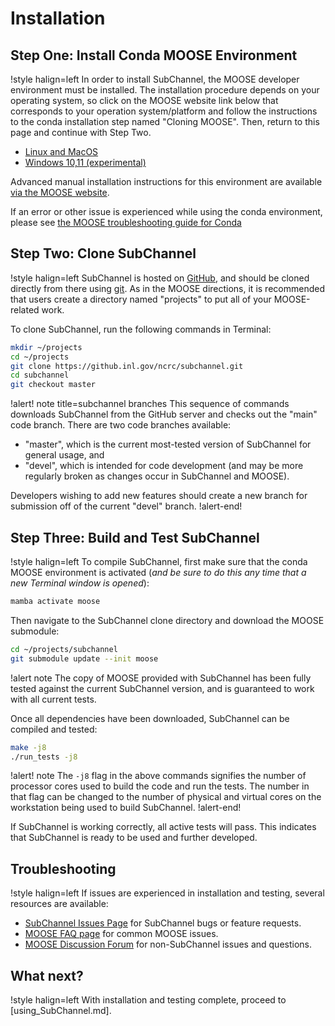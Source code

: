 # Installation

## Step One: Install Conda MOOSE Environment

!style halign=left
In order to install SubChannel, the MOOSE developer environment must be installed. The
installation procedure depends on your operating system, so click on the MOOSE
website link below that corresponds to your operation system/platform and follow
the instructions to the conda installation step named "Cloning MOOSE". Then,
return to this page and continue with Step Two.

- [Linux and MacOS](https://mooseframework.inl.gov/getting_started/installation/conda.html)
- [Windows 10,11 (experimental)](https://mooseframework.inl.gov/getting_started/installation/windows.html)

Advanced manual installation instructions for this environment are available
[via the MOOSE website](https://mooseframework.inl.gov/getting_started/installation/index.html).

If an error or other issue is experienced while using the conda environment,
please see [the MOOSE troubleshooting guide for Conda](https://mooseframework.inl.gov/help/troubleshooting.html#condaissues)

## Step Two: Clone SubChannel

!style halign=left
SubChannel is hosted on [GitHub](https://github.inl.gov/ncrc/subchannel), and should be
cloned directly from there using [git](https://git-scm.com/). As in the MOOSE
directions, it is recommended that users create a directory named "projects" to
put all of your MOOSE-related work.

To clone SubChannel, run the following commands in Terminal:

```bash
mkdir ~/projects
cd ~/projects
git clone https://github.inl.gov/ncrc/subchannel.git
cd subchannel
git checkout master
```

!alert! note title=subchannel branches
This sequence of commands downloads SubChannel from the GitHub server and checks
out the "main" code branch. There are two code branches available:

- "master", which is the current most-tested version of SubChannel for general usage, and
- "devel", which is intended for code development (and may be more regularly broken
  as changes occur in SubChannel and MOOSE).

Developers wishing to add new features should create a new branch for submission
off of the current "devel" branch.
!alert-end!

## Step Three: Build and Test SubChannel

!style halign=left
To compile SubChannel, first make sure that the conda MOOSE environment is activated
(*and be sure to do this any time that a new Terminal window is opened*):

```bash
mamba activate moose
```

Then navigate to the SubChannel clone directory and download the MOOSE submodule:

```bash
cd ~/projects/subchannel
git submodule update --init moose
```

!alert note
The copy of MOOSE provided with SubChannel has been fully tested against the current
SubChannel version, and is guaranteed to work with all current tests.

Once all dependencies have been downloaded, SubChannel can be compiled and tested:

```bash
make -j8
./run_tests -j8
```

!alert! note
The `-j8` flag in the above commands signifies the number of processor cores used to
build the code and run the tests. The number in that flag can be changed to the
number of physical and virtual cores on the workstation being used to build SubChannel.
!alert-end!

If SubChannel is working correctly, all active tests will pass. This indicates that
SubChannel is ready to be used and further developed.

## Troubleshooting

!style halign=left
If issues are experienced in installation and testing, several resources
are available:

- [SubChannel Issues Page](https://github.inl.gov/ncrc/subchannel/issues) for SubChannel bugs or feature requests.
- [MOOSE FAQ page](https://mooseframework.inl.gov/help/faq/index.html) for common MOOSE issues.
- [MOOSE Discussion Forum](https://github.com/idaholab/moose/discussions) for non-SubChannel issues and questions.

## What next?

!style halign=left
With installation and testing complete, proceed to [using_SubChannel.md].
